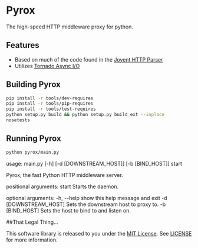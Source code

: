 # Pyrox
The high-speed HTTP middleware proxy for python.

## Features
* Based on much of the code found in the [Joyent HTTP Parser](https://github.com/joyent/http-parser)
* Utilizes [Tornado Async I/O](http://www.tornadoweb.org/en/stable/)

## Building Pyrox
```bash
pip install -r tools/dev-requires
pip install -r tools/pip-requires
pip install -r tools/test-requires
python setup.py build && python setup.py build_ext --inplace
nosetests
```

## Running Pyrox
```bash
python pyrox/main.py
```

usage: main.py [-h] [-d [DOWNSTREAM_HOST]] [-b [BIND_HOST]] start

Pyrox, the fast Python HTTP middleware server.

positional arguments:
  start                 Starts the daemon.

optional arguments:
  -h, --help            show this help message and exit
  -d [DOWNSTREAM_HOST]  Sets the downstream host to proxy to.
  -b [BIND_HOST]        Sets the host to bind to and listen on.

##That Legal Thing...

This software library is released to you under the [MIT License](http://opensource.org/licenses/MIT). See [LICENSE](https://github.com/zinic/pyrox/blob/master/LICENSE) for more information.

